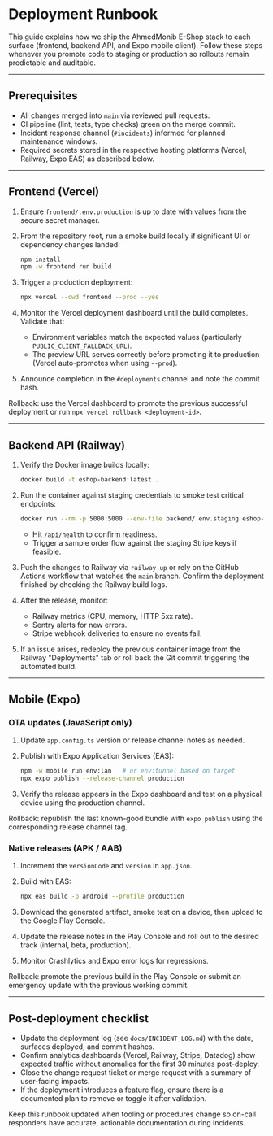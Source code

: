 # Deployment Runbook

This guide explains how we ship the AhmedMonib E-Shop stack to each surface (frontend, backend API,
and Expo mobile client). Follow these steps whenever you promote code to staging or production so
rollouts remain predictable and auditable.

---

## Prerequisites

- All changes merged into `main` via reviewed pull requests.
- CI pipeline (lint, tests, type checks) green on the merge commit.
- Incident response channel (`#incidents`) informed for planned maintenance windows.
- Required secrets stored in the respective hosting platforms (Vercel, Railway, Expo EAS) as
  described below.

---

## Frontend (Vercel)

1. Ensure `frontend/.env.production` is up to date with values from the secure secret manager.
2. From the repository root, run a smoke build locally if significant UI or dependency changes
   landed:

   ```bash
   npm install
   npm -w frontend run build
   ```

3. Trigger a production deployment:

   ```bash
   npx vercel --cwd frontend --prod --yes
   ```

4. Monitor the Vercel deployment dashboard until the build completes. Validate that:
   - Environment variables match the expected values (particularly `PUBLIC_CLIENT_FALLBACK_URL`).
   - The preview URL serves correctly before promoting it to production (Vercel auto-promotes when
     using `--prod`).
5. Announce completion in the `#deployments` channel and note the commit hash.

Rollback: use the Vercel dashboard to promote the previous successful deployment or run
`npx vercel rollback <deployment-id>`.

---

## Backend API (Railway)

1. Verify the Docker image builds locally:

   ```bash
   docker build -t eshop-backend:latest .
   ```

2. Run the container against staging credentials to smoke test critical endpoints:

   ```bash
   docker run --rm -p 5000:5000 --env-file backend/.env.staging eshop-backend:latest
   ```

   - Hit `/api/health` to confirm readiness.
   - Trigger a sample order flow against the staging Stripe keys if feasible.

3. Push the changes to Railway via `railway up` or rely on the GitHub Actions workflow that watches
   the `main` branch. Confirm the deployment finished by checking the Railway build logs.
4. After the release, monitor:
   - Railway metrics (CPU, memory, HTTP 5xx rate).
   - Sentry alerts for new errors.
   - Stripe webhook deliveries to ensure no events fail.
5. If an issue arises, redeploy the previous container image from the Railway "Deployments" tab or
   roll back the Git commit triggering the automated build.

---

## Mobile (Expo)

### OTA updates (JavaScript only)

1. Update `app.config.ts` version or release channel notes as needed.
2. Publish with Expo Application Services (EAS):

   ```bash
   npm -w mobile run env:lan   # or env:tunnel based on target
   npx expo publish --release-channel production
   ```

3. Verify the release appears in the Expo dashboard and test on a physical device using the
   production channel.

Rollback: republish the last known-good bundle with `expo publish` using the corresponding release
channel tag.

### Native releases (APK / AAB)

1. Increment the `versionCode` and `version` in `app.json`.
2. Build with EAS:

   ```bash
   npx eas build -p android --profile production
   ```

3. Download the generated artifact, smoke test on a device, then upload to the Google Play Console.
4. Update the release notes in the Play Console and roll out to the desired track (internal, beta,
   production).
5. Monitor Crashlytics and Expo error logs for regressions.

Rollback: promote the previous build in the Play Console or submit an emergency update with the
previous working commit.

---

## Post-deployment checklist

- Update the deployment log (see `docs/INCIDENT_LOG.md`) with the date, surfaces deployed, and
  commit hashes.
- Confirm analytics dashboards (Vercel, Railway, Stripe, Datadog) show expected traffic without
  anomalies for the first 30 minutes post-deploy.
- Close the change request ticket or merge request with a summary of user-facing impacts.
- If the deployment introduces a feature flag, ensure there is a documented plan to remove or toggle
  it after validation.

Keep this runbook updated when tooling or procedures change so on-call responders have accurate,
actionable documentation during incidents.
